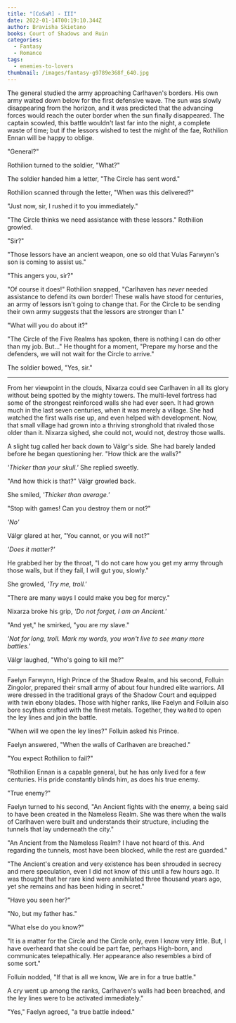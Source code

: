 ```yaml
---
title: "[CoSaR] - III"
date: 2022-01-14T00:19:10.344Z
author: Bravisha Skietano
books: Court of Shadows and Ruin
categories:
  - Fantasy
  - Romance
tags:
  - enemies-to-lovers
thumbnail: /images/fantasy-g9789e368f_640.jpg
---
```

The general studied the army approaching Carlhaven's borders. His own army waited down below for the first defensive wave. The sun was slowly disappearing from the horizon, and it was predicted that the advancing forces would reach the outer border when the sun finally disappeared. The captain scowled, this battle wouldn't last far into the night, a complete waste of time; but if the lessors wished to test the might of the fae, Rothilion Ennan will be happy to oblige.

"General?"

Rothilion turned to the soldier, "What?"

The soldier handed him a letter, "The Circle has sent word."

Rothilion scanned through the letter, "When was this delivered?"

"Just now, sir, I rushed it to you immediately."

"The Circle thinks we need assistance with these lessors." Rothilion growled.

"Sir?"

"Those lessors have an ancient weapon, one so old that Vulas Farwynn's son is coming to assist us."

"This angers you, sir?"

"Of course it does!" Rothilion snapped, "Carlhaven has *never* needed assistance to defend its own border! These walls have stood for centuries, an army of lessors isn't going to change that. For the Circle to be sending their own army suggests that the lessors are stronger than I."

"What will you do about it?"

"The Circle of the Five Realms has spoken, there is nothing I can do other than my job. But..." He thought for a moment, "Prepare my horse and the defenders, we will not wait for the Circle to arrive."

The soldier bowed, "Yes, sir."

- - -

From her viewpoint in the clouds, Nixarza could see Carlhaven in all its glory without being spotted by the mighty towers. The multi-level fortress had some of the strongest reinforced walls she had ever seen. It had grown much in the last seven centuries, when it was merely a village. She had watched the first walls rise up, and even helped with development. Now, that small village had grown into a thriving stronghold that rivaled those older than it. Nixarza sighed, she could not, would not, destroy those walls.

A slight tug called her back down to Válgr's side. She had barely landed before he began questioning her. "How thick are the walls?"

*'Thicker than your skull.'* She replied sweetly.

"And how thick is that?" Válgr growled back.

She smiled, *'Thicker than average.'*

"Stop with games! Can you destroy them or not?"

*'No'*

Válgr glared at her, "You cannot, or you will not?"

*'Does it matter?'*

He grabbed her by the throat, "I do not care how you get my army through those walls, but if they fail, I will gut you, slowly."

She growled, *'Try me, troll.'*

"There are many ways I could make you beg for mercy."

Nixarza broke his grip, *'Do not forget, I am an Ancient.'*

"And yet," he smirked, "you are *my* slave."

*'Not for long, troll. Mark my words, you won't live to see many more battles.'*

Válgr laughed, "Who's going to kill me?"

- - -

Faelyn Farwynn, High Prince of the Shadow Realm, and his second, Folluin Zingolor, prepared their small army of about four hundred elite warriors. All were dressed in the traditional grays of the Shadow Court and equipped with twin ebony blades. Those with higher ranks, like Faelyn and Folluin also bore scythes crafted with the finest metals. Together, they waited to open the ley lines and join the battle.

"When will we open the ley lines?" Folluin asked his Prince.

Faelyn answered, "When the walls of Carlhaven are breached."

"You expect Rothilion to fail?"

"Rothilion Ennan is a capable general, but he has only lived for a few centuries. His pride constantly blinds him, as does his true enemy.

"True enemy?"

Faelyn turned to his second, "An Ancient fights with the enemy, a being said to have been created in the Nameless Realm. She was there when the walls of Carlhaven were built and understands their structure, including the tunnels that lay underneath the city."

"An Ancient from the Nameless Realm? I have not heard of this. And regarding the tunnels, most have been blocked, while the rest are guarded."

"The Ancient's creation and very existence has been shrouded in secrecy and mere speculation, even I did not know of this until a few hours ago. It was thought that her rare kind were annihilated three thousand years ago, yet she remains and has been hiding in secret."

"Have you seen her?"

"No, but my father has."

"What else do you know?"

"It is a matter for the Circle and the Circle only, even I know very little. But, I have overheard that she could be part fae, perhaps High-born, and communicates telepathically. Her appearance also resembles a bird of some sort."

Folluin nodded, "If that is all we know, We are in for a true battle."

A cry went up among the ranks, Carlhaven's walls had been breached, and the ley lines were to be activated immediately."

"Yes," Faelyn agreed, "a true battle indeed."
